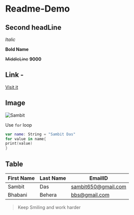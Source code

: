 # Readme-Demo
## Second headLine

_Italic_

**Bold Name**

~~MiddleLine~~ **9000**

## Link -
 [Visit it](https://google.com "For Deatils")

## Image
![Sambit](https://firebasestorage.googleapis.com/v0/b/videostreaming-33685.appspot.com/o/sam.jpeg?alt=media&token=5b09450c-1cbc-47f3-8520-22abcb17f72a "My Image")

Use `for` loop

```Swift
var name: String = "Sambit Das"
for value in name{
print(value)
}
```
## Table

|First Name |Last Name |EmailID |
|--- |--- |---- |
|Sambit |Das |sambit650@gmail.com |
|Bhabani |Behera |bbs@gmail.com |

> Keep Smiling and work harder
